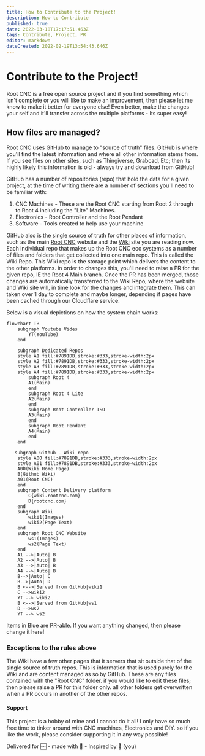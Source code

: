 ```yaml
---
title: How to Contribute to the Project!
description: How to Contribute
published: true
date: 2022-03-18T17:17:51.463Z
tags: Contribute, Project, PR
editor: markdown
dateCreated: 2022-02-19T13:54:43.646Z
---
```

# Contribute to the Project!
Root CNC is a free open source project and if you find something which isn't complete or you will like to make an improvement, then please let me know to make it better for everyone else! Even better, make the changes your self and it'll transfer across the multiple platforms - Its super easy!

## How files are managed?
Root CNC uses GitHub to manage to "source of truth" files. GitHub is where you'll find the latest information and where all other information stems from. If you see files on other sites, such as Thingiverse, Grabcad, Etc; then its highly likely this information is old - always try and download from GitHub!

GitHub has a number of repositories (repo) that hold the data for a given project, at the time of writing there are a number of sections you'll need to be familiar with:

 1. CNC Machines - These are the Root CNC starting from Root 2 through to Root 4 including the "Lite" Machines.
 2. Electronics - Root Controller and the Root Pendant
 3. Software - Tools created to help use your machine

GitHub also is the single source of truth for other places of information, such as the main [Root CNC](https://rootcnc.com/) website and the [Wiki](https://wiki.rootcnc.com/) site you are reading now. Each individual repo that makes up the Root CNC eco systems as a number of files and folders that get collected into one main repo. This is called the Wiki Repo. This Wiki repo is the storage point which delivers the content to the other platforms. in order to changes this, you'll need to raise a PR for the given repo, IE the Root 4 Main branch. Once the PR has been merged, those changes are automatically transferred to the Wiki Repo, where the website and Wiki site will, in time look for the changes and integrate them. This can taken over 1 day to complete and maybe longer, depending if pages have been cached through our Cloudflare service. 

Below is a visual depictions on how the system chain works:
```mermaid
flowchart TB
    subgraph Youtube Vides
    	YT(YouTube)
    end
    
    subgraph Dedicated Repos
    style A1 fill:#7891DB,stroke:#333,stroke-width:2px
    style A2 fill:#7891DB,stroke:#333,stroke-width:2px
    style A3 fill:#7891DB,stroke:#333,stroke-width:2px
    style A4 fill:#7891DB,stroke:#333,stroke-width:2px
        subgraph Root 4
        A1(Main)
        end
        subgraph Root 4 Lite 
        A2(Main)
        end
        subgraph Root Controller ISO
        A3(Main)
        end
        subgraph Root Pendant
        A4(Main) 
        end
    end
    
   subgraph Github - Wiki repo 
    style A00 fill:#7891DB,stroke:#333,stroke-width:2px
    style A01 fill:#7891DB,stroke:#333,stroke-width:2px
    A00(Wiki Home Page)
    B(Github Wiki)
    A01(Root CNC)
    end
    subgraph Content Delivery platform
        C{wiki.rootcnc.com}
        D{rootcnc.com}
    end
    subgraph Wiki
        wiki1(Images)
        wiki2(Page Text)
    end
    subgraph Root CNC Website
        ws1(Images)
        ws2(Page Text)
    end    
    A1 -->|Auto| B
    A2 -->|Auto| B
    A3 -->|Auto| B
    A4 -->|Auto| B
    B-->|Auto| C
    B-->|Auto| D
    B <-->|Served from GitHub|wiki1
    C -->wiki2
    YT --> wiki2
    B <-->|Served from GitHub|ws1
    D -->ws2
    YT --> ws2
```
Items in Blue are PR-able. If you want anything changed, then please change it here!

### Exceptions to the rules above
The Wiki have a few other pages that it servers that sit outside that of the single source of truth repos. This is information that is used purely for the Wiki and are content managed as so by GitHub. These are any files contained with the "Root CNC" folder. if you would like to edit these files; then please raise a PR for this folder only. all other folders get overwritten when a PR occurs in another of the other repos.
#### Support
This project is a hobby of mine and I cannot do it all! I only have so much free time to tinker around with CNC machines, Electronics and DIY. so if you like the work, please consider supporting it in any way possible! 

Delivered for :free: - made with :love_letter: - Inspired by :construction_worker: (you) 